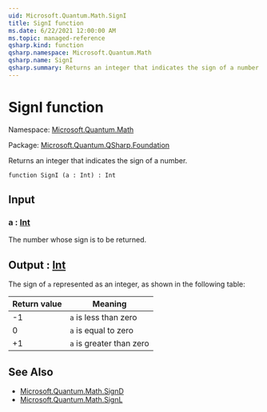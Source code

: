 ```yaml
---
uid: Microsoft.Quantum.Math.SignI
title: SignI function
ms.date: 6/22/2021 12:00:00 AM
ms.topic: managed-reference
qsharp.kind: function
qsharp.namespace: Microsoft.Quantum.Math
qsharp.name: SignI
qsharp.summary: Returns an integer that indicates the sign of a number.
---
```


# SignI function

Namespace: [Microsoft.Quantum.Math](xref:Microsoft.Quantum.Math)

Package: [Microsoft.Quantum.QSharp.Foundation](https://nuget.org/packages/Microsoft.Quantum.QSharp.Foundation)


Returns an integer that indicates the sign of a number.

```qsharp
function SignI (a : Int) : Int
```


## Input

### a : [Int](xref:microsoft.quantum.qsharp.valueliterals#int-literals)

The number whose sign is to be returned.



## Output : [Int](xref:microsoft.quantum.qsharp.valueliterals#int-literals)

The sign of `a` represented as an integer, as shown in the followingtable:|Return value  |Meaning                  ||--------------|-------------------------|| -1           |`a` is less than zero    || 0            |`a` is equal to zero     || +1           |`a` is greater than zero |

## See Also

- [Microsoft.Quantum.Math.SignD](xref:Microsoft.Quantum.Math.SignD)
- [Microsoft.Quantum.Math.SignL](xref:Microsoft.Quantum.Math.SignL)